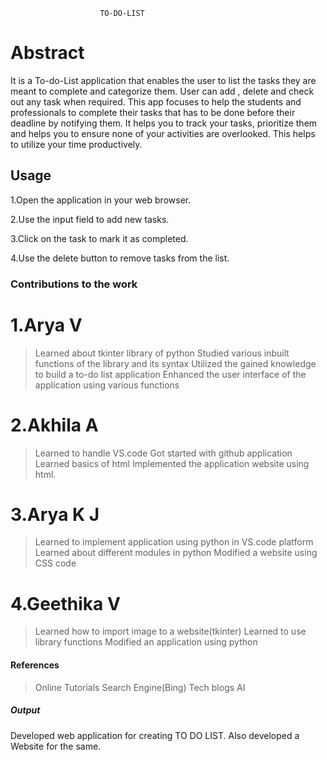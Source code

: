                         TO-DO-LIST

# Abstract
It is a To-do-List application that enables the user to list the tasks they are meant to complete and categorize them. User can add , delete and check out any task when required.
This app  focuses to help the students and professionals to complete their tasks that has to  be done before their deadline by notifying them.
It helps you to track your tasks, prioritize them and helps you to ensure none of your activities are overlooked.
This helps to utilize your time productively.

## Usage
1.Open the application in your web browser.

2.Use the input field to add new tasks.

3.Click on the task to mark it as completed.

4.Use the delete button to remove tasks from the list.

### Contributions to the work
 # 1.Arya V
 > Learned about tkinter library of python
 > Studied various inbuilt functions of the library and its syntax
 > Utilized the gained knowledge to build a to-do list application
 > Enhanced the user interface of the application using various functions
 # 2.Akhila A
 > Learned to handle VS.code
 > Got started with github application
 > Learned basics of html
 > Implemented the application website using html.
 # 3.Arya K J  
 > Learned to implement application using python in VS.code platform
 > Learned about different modules in python
 > Modified a website using CSS code
 # 4.Geethika V
 > Learned how to import image to a website(tkinter)
 > Learned to use library functions
 > Modified an application using python

#### References
> Online Tutorials
> Search Engine(Bing)
>Tech blogs
> AI

##### Output

Developed web application for creating TO DO LIST.
Also developed a Website for the same.


